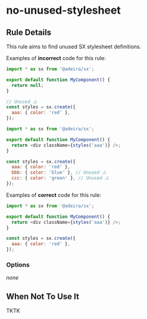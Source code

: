 # no-unused-stylesheet

## Rule Details

This rule aims to find unused SX stylesheet definitions.

Examples of **incorrect** code for this rule:

```js
import * as sx from '@adeira/sx';

export default function MyComponent() {
  return null;
}

// Unused ⚠️
const styles = sx.create({
  aaa: { color: 'red' },
});
```

```js
import * as sx from '@adeira/sx';

export default function MyComponent() {
  return <div className={styles('aaa')} />;
}

const styles = sx.create({
  aaa: { color: 'red' },
  bbb: { color: 'blue' }, // Unused ⚠️
  ccc: { color: 'green' }, // Unused ⚠️
});
```

Examples of **correct** code for this rule:

```js
import * as sx from '@adeira/sx';

export default function MyComponent() {
  return <div className={styles('aaa')} />;
}

const styles = sx.create({
  aaa: { color: 'red' },
});
```

### Options

_none_

## When Not To Use It

TKTK
